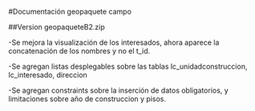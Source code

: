 #Documentación geopaquete campo

##Version geopaqueteB2.zip

-Se mejora la visualización de los interesados, ahora aparece la concatenación de los nombres y no el t_id. 

-Se agregan listas desplegables sobre las tablas lc_unidadconstruccion, lc_interesado, direccion

-Se agregan constraints sobre la inserción de datos obligatorios, y limitaciones sobre año de construccion y  pisos.


